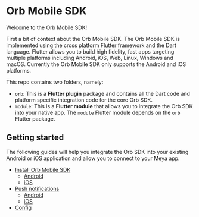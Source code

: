 # Orb Mobile SDK
Welcome to the Orb Mobile SDK! 

First a bit of context about the Orb Mobile SDK. The Orb Mobile SDK is 
implemented using the cross platform Flutter framework and the Dart language.
Flutter allows you to build high fidelity, fast apps targeting multiple 
platforms including Android, iOS, Web, Linux, Windows and macOS. Currently 
the Orb Mobile SDK only supports the Android and iOS platforms.

This repo contains two folders, namely:
- `orb`: This is a **Flutter plugin** package and contains all the Dart code 
  and platform specific integration code for the core Orb SDK.
- `module`: This is a **Flutter module** that allows you to integrate the 
  Orb SDK into your native app. The `module` Flutter module depends on the 
  `orb` Flutter package.


## Getting started
The following guides will help you integrate the Orb SDK into 
your existing Android or iOS application and allow you to connect to your 
Meya app.

- [Install Orb Mobile SDK](https://docs.meya.ai/docs/install-mobile-sdk)
  - [Android](https://docs.meya.ai/docs/install-mobile-sdk#add-to-an-android-app)
  - [iOS](https://docs.meya.ai/docs/install-mobile-sdk#add-to-an-ios-app)
- [Push notifications](https://docs.meya.ai/docs/push-notifications)
  - [Android](https://docs.meya.ai/docs/push-notifications#android-setup)
  - [iOS](https://docs.meya.ai/docs/push-notifications#ios-setup)
- [Config](https://docs.meya.ai/docs/orb-mobile-config)